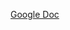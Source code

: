 [Google Doc](https://docs.google.com/document/d/1N1gj_NFAA6X7zZGrEhZVznJWA3Jp659hF1FKpmqH3UU/edit?tab=t.0)
